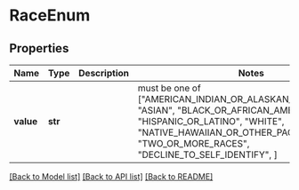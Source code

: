 # RaceEnum

## Properties
Name | Type | Description | Notes
------------ | ------------- | ------------- | -------------
**value** | **str** |  |  must be one of ["AMERICAN_INDIAN_OR_ALASKAN_NATIVE", "ASIAN", "BLACK_OR_AFRICAN_AMERICAN", "HISPANIC_OR_LATINO", "WHITE", "NATIVE_HAWAIIAN_OR_OTHER_PACIFIC_ISLANDER", "TWO_OR_MORE_RACES", "DECLINE_TO_SELF_IDENTIFY", ]

[[Back to Model list]](../README.md#documentation-for-models) [[Back to API list]](../README.md#documentation-for-api-endpoints) [[Back to README]](../README.md)



